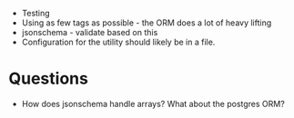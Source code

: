 - Testing
- Using as few tags as possible - the ORM does a lot of heavy lifting
- jsonschema - validate based on this
- Configuration for the utility should likely be in a file.

# Questions

- How does jsonschema handle arrays? What about the postgres ORM?